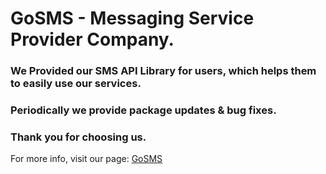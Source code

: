 #                 GoSMS - Messaging Service Provider Company.
### We Provided our SMS API Library for users, which helps them to easily use our services.
### Periodically we provide package updates & bug fixes.
###
### Thank you for choosing us.
For more info, visit our page: [GoSMS](https://gosms.ge)
